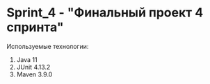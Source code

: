 # Sprint_4 - "Финальный проект 4 спринта"

Используемые технологии:
1. Java 11
2. JUnit 4.13.2
3. Maven 3.9.0